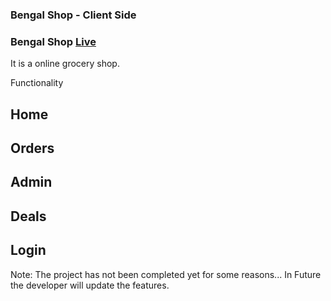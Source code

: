 ### Bengal Shop - Client Side

### Bengal Shop [Live](https://bengalshop-buy.web.app/home)

It is a online grocery shop. 

Functionality
## Home
## Orders
## Admin
## Deals
## Login

Note: The project has not been completed yet for some reasons...
In Future the developer will update the features.
